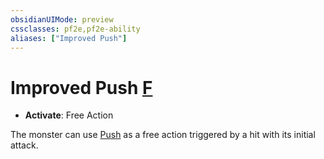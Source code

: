 ```yaml
---
obsidianUIMode: preview
cssclasses: pf2e,pf2e-ability
aliases: ["Improved Push"]
---
```

# Improved Push [F](rules/core-rulebook/chapter-9-playing-the-game.md#Actions "Free Action")

- **Activate**: Free Action

The monster can use [Push](rules/abilities/push.md) as a free action triggered by a hit with its initial attack.